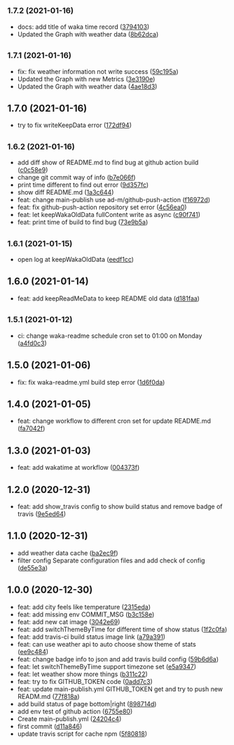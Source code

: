 ## <small>1.7.2 (2021-01-16)</small>

* docs: add title of waka time record ([3794103](https://github.com/sinlov/sinlov/commit/3794103))
* Updated the Graph with weather data ([8b62dca](https://github.com/sinlov/sinlov/commit/8b62dca))



## <small>1.7.1 (2021-01-16)</small>

* fix: fix weather information not write success ([59c195a](https://github.com/sinlov/sinlov/commit/59c195a))
* Updated the Graph with new Metrics ([3e3190e](https://github.com/sinlov/sinlov/commit/3e3190e))
* Updated the Graph with weather data ([4ae18d3](https://github.com/sinlov/sinlov/commit/4ae18d3))



## 1.7.0 (2021-01-16)

* try to fix writeKeepData error ([172df94](https://github.com/sinlov/sinlov/commit/172df94))

## <small>1.6.2 (2021-01-16)</small>

* add diff show of README.md to find bug at github action build ([c0c58e9](https://github.com/sinlov/sinlov/commit/c0c58e9))
* change git commit way of info ([b7e066f](https://github.com/sinlov/sinlov/commit/b7e066f))
* print time different to find out error ([9d357fc](https://github.com/sinlov/sinlov/commit/9d357fc))
* show diff README.md ([1a3c644](https://github.com/sinlov/sinlov/commit/1a3c644))
* feat: change main-publish use ad-m/github-push-action ([f16972d](https://github.com/sinlov/sinlov/commit/f16972d))
* feat: fix github-push-action repository set error ([4c56ea0](https://github.com/sinlov/sinlov/commit/4c56ea0))
* feat: let keepWakaOldData fullContent write as async ([c90f741](https://github.com/sinlov/sinlov/commit/c90f741))
* feat: print time of build to find bug ([73e9b5a](https://github.com/sinlov/sinlov/commit/73e9b5a))

## <small>1.6.1 (2021-01-15)</small>

* open log at keepWakaOldData ([eedf1cc](https://github.com/sinlov/sinlov/commit/eedf1cc))

## 1.6.0 (2021-01-14)

* feat: add keepReadMeData to keep README old data ([d181faa](https://github.com/sinlov/sinlov/commit/d181faa))

## <small>1.5.1 (2021-01-12)</small>

* ci: change waka-readme schedule cron set to 01:00 on Monday ([a4fd0c3](https://github.com/sinlov/sinlov/commit/a4fd0c3))

## 1.5.0 (2021-01-06)

* fix: fix waka-readme.yml build step error ([1d6f0da](https://github.com/sinlov/sinlov/commit/1d6f0da))

## 1.4.0 (2021-01-05)

* feat: change workflow to different cron set for update README.md ([fa7042f](https://github.com/sinlov/sinlov/commit/fa7042f))

## 1.3.0 (2021-01-03)

* feat: add wakatime at workflow ([004373f](https://github.com/sinlov/sinlov/commit/004373f))

## 1.2.0 (2020-12-31)

* feat: add show_travis config to show build status and remove badge of travis ([9e5ed64](https://github.com/sinlov/sinlov/commit/9e5ed64))

## 1.1.0 (2020-12-31)

* add weather data cache ([ba2ec9f](https://github.com/sinlov/sinlov/commit/ba2ec9f))
* filter config Separate configuration files and add check of config ([de55e3a](https://github.com/sinlov/sinlov/commit/de55e3a))


## 1.0.0 (2020-12-30)

* feat: add city feels like temperature ([2315eda](https://github.com/sinlov/sinlov/commit/2315eda))
* feat: add missing env COMMIT_MSG ([b3c158e](https://github.com/sinlov/sinlov/commit/b3c158e))
* feat: add new cat image ([3042e69](https://github.com/sinlov/sinlov/commit/3042e69))
* feat: add switchThemeByTime for different time of show status ([1f2c0fa](https://github.com/sinlov/sinlov/commit/1f2c0fa))
* feat: add travis-ci build status image link ([a79a391](https://github.com/sinlov/sinlov/commit/a79a391))
* feat: can use weather api to auto choose show theme of stats ([ee9c484](https://github.com/sinlov/sinlov/commit/ee9c484))
* feat: change badge info to json and add travis build config ([59b6d6a](https://github.com/sinlov/sinlov/commit/59b6d6a))
* feat: let switchThemeByTime support timezone set ([e5a9347](https://github.com/sinlov/sinlov/commit/e5a9347))
* feat: let weather show more things ([b311c22](https://github.com/sinlov/sinlov/commit/b311c22))
* feat: try to fix GITHUB_TOKEN code ([0add7c3](https://github.com/sinlov/sinlov/commit/0add7c3))
* feat: update main-publish.yml GITHUB_TOKEN get and try to push new READM.md ([77f818a](https://github.com/sinlov/sinlov/commit/77f818a))
* add build status of page bottom|right ([898714d](https://github.com/sinlov/sinlov/commit/898714d))
* add env test of github action ([6755e80](https://github.com/sinlov/sinlov/commit/6755e80))
* Create main-publish.yml ([24204c4](https://github.com/sinlov/sinlov/commit/24204c4))
* first commit ([d11a846](https://github.com/sinlov/sinlov/commit/d11a846))
* update travis script for cache npm ([5f80818](https://github.com/sinlov/sinlov/commit/5f80818))
